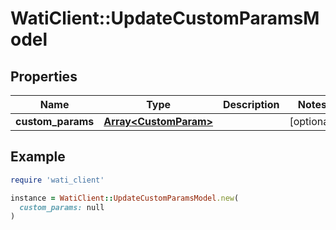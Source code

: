 # WatiClient::UpdateCustomParamsModel

## Properties

| Name | Type | Description | Notes |
| ---- | ---- | ----------- | ----- |
| **custom_params** | [**Array&lt;CustomParam&gt;**](CustomParam.md) |  | [optional] |

## Example

```ruby
require 'wati_client'

instance = WatiClient::UpdateCustomParamsModel.new(
  custom_params: null
)
```

